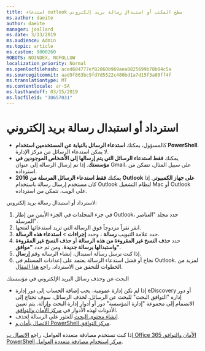 ```yaml
---
title: استدعاء outlook سطح المكتب أو استبدال رسالة بريد إلكتروني
ms.author: daeite
author: daeite
manager: joallard
ms.date: 3/13/2019
ms.audience: Admin
ms.topic: article
ms.custom: 9000260
ROBOTS: NOINDEX, NOFOLLOW
localization_priority: Normal
ms.openlocfilehash: aced684777ef82860b969aea8825699b78b04c5a
ms.sourcegitcommit: aad9f863bc9fd7d5522c480bd1a7d15f3a80ff4f
ms.translationtype: MT
ms.contentlocale: ar-SA
ms.lasthandoff: 03/15/2019
ms.locfileid: "30657031"
---
```

# <a name="recall-or-replace-an-email-message"></a>استرداد أو استبدال رسالة بريد إلكتروني

- كالمسؤول، يمكنك **استدعاء الرسائل بالنيابة عن المستخدمين استخدام PowerShell**. لا يمكن استدعاء الرسائل من مركز الإدارة.
- يمكنك **فقط استدعاء الرسائل التي يتم إرسالها إلى الأشخاص الموجودين في مؤسستك**. إذا تم إرسال الرسالة إلى عنوان Gmail، على سبيل المثال، تتمكن من استرداده.
- يمكنك **فقط استدعاء الرسائل المرسلة من 2016 Outlook على جهاز الكمبيوتر**. إذا كان مستخدم إرسال رسالة باستخدام Outlook لنظام التشغيل Mac أو Outlook على الويب، تتمكن من استرداده.

لاسترداد أو استبدال رسالة بريد إلكتروني:

1. في جزء المجلدات في الجزء الأيمن من إطار Outlook، حدد مجلد "العناصر المرسلة".
1. انقر نقراً مزدوجاً فوق الرسالة التي تريد استدعائها لفتحها.
1. حدد علامة التبويب **رسالة** ، وحدد **إجراءات** > **استدعاء هذه الرسالة**.
1. حدد **حذف النسخ غير المقروءة من هذه الرسالة** أو **حذف النسخ غير المقروءة واستبدالها برسالة جديدة**، ومن ثم حدد **"موافق"**.
1. إذا كنت ترسل رسالة استبدال، إنشاء الرسالة وقم **إرسال**.
1. نجاح أو فشل استدعاء الرسالة يعتمد على إعدادات المستلم في Outlook. لمزيد من الخطوات للتحقق من الاسترداد، راجع [هذا المقال](https://support.office.com/article/35027f88-d655-4554-b4f8-6c0729a723a0).

البحث عن وحذف رسائل البريد الإلكتروني في مؤسستك

- إذا لم تكن إدارة عمومية، يجب إضافة الحساب إلى دور إدارة eDiscovery أو دور إدارة "التوافق البحث" للبحث عن الرسائل. لحذف الرسائل، سوف تحتاج إلى الانضمام إلى مجموعة "إدارة المؤسسة" دور أو أدوار إدارة البحث وإزالة. يتم تعيين الأذونات لهذه الأدوار في [مركز الأمان والتوافق](https://go.microsoft.com/fwlink/?linkid=2083731).
- [إنشاء محتوى البحث](https://docs.microsoft.com/office365/securitycompliance/content-search) للعثور على الرسالة لحذف.
- [الاتصال بأمان و PowerShell مركز التوافق](https://docs.microsoft.com/powershell/exchange/office-365-scc/connect-to-scc-powershell/connect-to-scc-powershell?view=exchange-ps).

إذا كنت تستخدم مصادقة متعددة العوامل، راجع [الاتصال ب Office 365 الأمان والتوافق PowerShell مركز استخدام مصادقة متعددة العوامل](https://docs.microsoft.com/powershell/exchange/office-365-scc/connect-to-scc-powershell/mfa-connect-to-scc-powershell?view=exchange-ps).